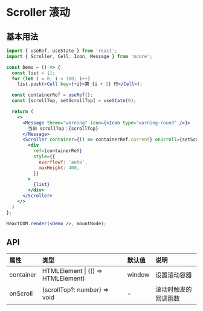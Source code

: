 
# Scroller 滚动



## 基本用法
```jsx
import { useRef, useState } from 'react';
import { Scroller, Cell, Icon, Message } from 'mcore';

const Demo = () => {
  const list = [];
  for (let i = 0; i < 100; i++)
    list.push(<Cell key={+i}>第 {i + 1} 行</Cell>);

  const containerRef = useRef();
  const [scrollTop, setScrollTop] = useState(0);

  return (
    <>
      <Message theme="warning" icon={<Icon type="warning-round" />}>
        当前 scrollTop：{scrollTop}
      </Message>
      <Scroller container={() => containerRef.current} onScroll={setScrollTop}>
        <div
          ref={containerRef}
          style={{
            overflowY: 'auto',
            maxHeight: 400,
          }}
        >
          {list}
        </div>
      </Scroller>
    </>
  )
};

ReactDOM.render(<Demo />, mountNode);
```



## API

| 属性 | 类型 | 默认值 | 说明 |
| :--- | :--- | :--- | :--- |
| container | HTMLElement \| (() => HTMLElement) | window | 设置滚动容器 |
| onScroll | (scrollTop?: number) => void | - | 滚动时触发的回调函数 |
